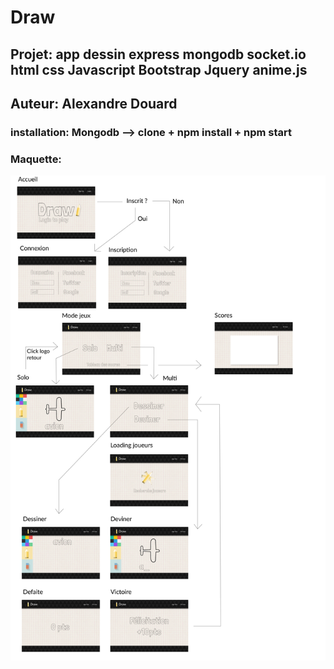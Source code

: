 
# Draw
## Projet: app dessin express mongodb socket.io html css Javascript Bootstrap Jquery anime.js

## Auteur: Alexandre Douard

### installation: Mongodb --> clone + npm install + npm start

### Maquette: 

![Alt text](public/img/maquette.png?raw=true "Maquette")
